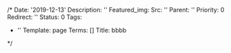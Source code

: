 /*
Date: '2019-12-13'
Description: ''
Featured_img:
  Src: ''
Parent: ''
Priority: 0
Redirect: ''
Status: 0
Tags:
- ''
Template: page
Terms: []
Title: bbbb

*/

